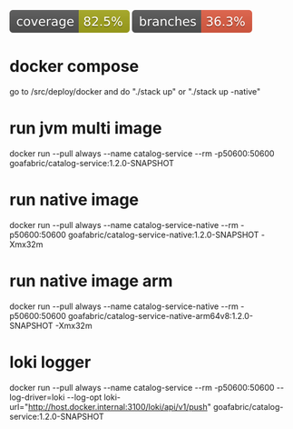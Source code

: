 ![Coverage](.github/badges/jacoco.svg)
![Branches](.github/badges/branches.svg)

# docker compose
go to /src/deploy/docker and do "./stack up" or "./stack up -native"

# run jvm multi image
docker run --pull always --name catalog-service --rm -p50600:50600 goafabric/catalog-service:1.2.0-SNAPSHOT

# run native image
docker run --pull always --name catalog-service-native --rm -p50600:50600 goafabric/catalog-service-native:1.2.0-SNAPSHOT -Xmx32m

# run native image arm
docker run --pull always --name catalog-service-native --rm -p50600:50600 goafabric/catalog-service-native-arm64v8:1.2.0-SNAPSHOT -Xmx32m

# loki logger
docker run --pull always --name catalog-service --rm -p50600:50600 --log-driver=loki --log-opt loki-url="http://host.docker.internal:3100/loki/api/v1/push" goafabric/catalog-service:1.2.0-SNAPSHOT